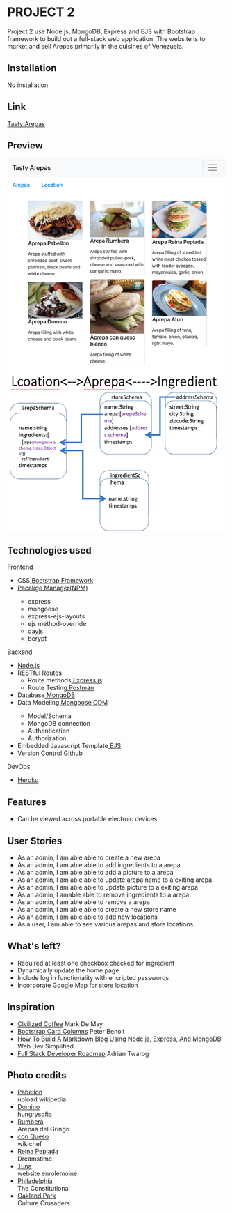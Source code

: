 # PROJECT 2

Project 2 use Node.js, MongoDB, Express and EJS with Bootstrap framework to build out a full-stack web application. The website is to market and sell Arepas,primarily in the cuisines of Venezuela.

## Installation

No installation

## Link

<a href="https://jessie-project2.herokuapp.com/"> Tasty Arepas</a>

## Preview

<p float="left">
  <img src="./image/Home.png" alt="" >
  <img src="./image/Location-Arepa-Ingredients.png" alt="" >
</p>


## Technologies used
   
Frontend  
   <ul>
   <li>CSS<a href="https://getbootstrap.com/"> Bootstrap Framework</a>
   </li>
   <li><a href="https://www.npmjs.com/"> Pacakge Manager(NPM)</a>
   </li>
   <ul>
<li>express </li>
<li>mongoose </li>
<li>express-ejs-layouts </li>
<li>ejs method-override </li>
<li>dayjs</li>
<li>bcrypt</li>

</ul>
   </ul>
Backend 
   <ul>
   <li><a href="https://www.nodejs.org/"> Node.js</a></li>
   <li>RESTful Routes <ul>
   <li>Route methods<a href="https://expressjs.com/"> Express.js</a>
   <li>Route Testing<a href="https://www.postman.com/"> Postman</a></li></li></ul>
   <li>Database<a href="https://www.mongodb.com/"> MongoDB</a></li>
   <li>Data Modeling<a href="https://www.mongoose.com/"> Mongoose ODM</a></li>
   <ul>
      <li>Model/Schema</li>
      <li>MongoDB connection</li>
      <li>Authentication</li>
      <li>Authorization</li>
   </ul>
   <li>Embedded Javascript Template<a href="https://ejs.co/"> EJS</a> </li>
   <li>Version Control<a href="https://github.com/"> Github</a> </li>
   
   </ul>
   
DevOps 
   <ul>
   <li><a href="https://www.heroku.com/"> Heroku</a></li>
   </ul>

## Features

- Can be viewed across portable electroic devices

## User Stories
<ul>
<li>As an admin, I am able able to create a new arepa</li>
<li>As an admin, I am able able to add ingredients to a arepa</li>
<li>As an admin, I am able able to add a picture to a arepa</li>
<li>As an admin, I am able able to update arepa name to a exiting arepa</li>
<li>As an admin, I am able able to update picture to a exiting arepa</li>
<li>As an admin, I  amable able to remove ingredients to a arepa</li>
<li>As an admin, I am able able to remove a arepa</li>
<li>As an admin, I am able able to create a new store name </li>
<li>As an admin, I am able able to add new locations</li>
<li>As a user, I am able to see various arepas and store locations </li>
</ul>

## What's left?
 <ul>  
   <li>Required at least one checkbox checked for ingredient</li>
   <li>Dynamically update the home page</li>
   <li>Include log in functionality with encripted passwords </li>
   <li>Incorporate Google Map for store location </li>
</ul>

## Inspiration
<ul>

   <li><a href="https://infinite-shelf-28534.herokuapp.com/"> Civilized Coffee</a> Mark De May</li>
   <li><a href="https://codepen.io/peterbenoit/pen/jwyLrV"> Bootstrap Card Columns</a> Peter Benoit</li>

   <li><a href="https://youtu.be/1NrHkjlWVhM"> How To Build A Markdown Blog Using Node.js, Express, And MongoDB</a> Web Dev Simplified</li>

   <li><a href="https://youtu.be/BEoFSRdkSZQ"> Full Stack Developer Roadmap</a> Adrian Twarog</li>
   
</ul>

## Photo credits
<ul>
   <li><a href="https://upload.wikimedia.org/wikipedia/commons/e/e8/Arepa_de_pabellon.jpg"> Pabellon</a> </li>upload wikipedia</li>
   <li><a href="https://hungrysofia.files.wordpress.com/2011/03/img_9072_2.jpg"> Domino</a> </li>hungrysofia</li>
   <li><a href="https://arepasdelgringo.com/wp-content/uploads/2015/02/DSC_0384.jpg"> Rumbera</a> </li>Arepas del Gringo</li>
   <li><a href="https://www.wikichef.net/webapp/img/recipes/73f721_arepa-de-queso-blanco-arepero-o-de-mano-wc_w1000.jpg"> con Queso</a> </li>wikichef</li>
   <li><a href="https://thumbs.dreamstime.com/b/venezuelan-arepas-here-homemade-venezuelan-arepas-close-up-reina-pepiada-avocado-chicken-arepa-venezuelan-arepas-homemade-126181930.jpg"> Reina Pepiada</a> </li>Dreamstime</li>
   <li><a href="https://i1.wp.com/enrilemoine.com/wp-content/uploads/2016/08/2.-Tuna-Salad-Arepa-SAVOIR-FAIRE-by-enrilemoine.jpg?ssl=1"> Tuna</a> </li>website enrolemoine</li>
   <li><a href="https://www.theconstitutional.com/sites/drupal.theconstitutional.com/files/Liberty_Bell%20w%20ind%20hall%20horiz.jpg">Philadelphia</a> </li>The Constitutional</li>
   <li><a href="https://culturecrusaders.com/wp-content/uploads/2020/06/Six-best-things-to-do-in-Hollywood-FL-2.jpg">Oakland Park</a> </li>Culture Crusaders</li>
</ul>